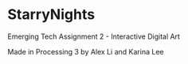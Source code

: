 # StarryNights
Emerging Tech Assignment 2 - Interactive Digital Art

Made in Processing 3 by Alex Li and Karina Lee
